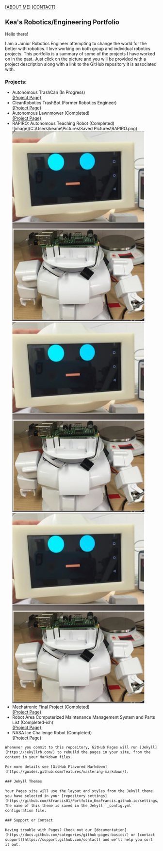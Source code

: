 
[[ABOUT ME]](https://kfrancis01.github.io/Portfolio_KeaFrancis.github.io/About)
[[CONTACT]](https://kfrancis01.github.io/Portfolio_KeaFrancis.github.io/Contact)

## Kea's Robotics/Engineering Portfolio

<p> Hello there! <p>
<p> I am a Junior Robotics Engineer attempting to change the world for the better with robotics. 
I love working on both group and individual robotics projects. This portfolio is a summary of some of the projects I have worked on in the past. 
Just click on the picture and you will be provided with a project description along with a link to the GitHub repository it is associated with. <p>


### Projects:
 * Autonomous TrashCan (In Progress) <br />
[{Project Page}](https://kfrancis01.github.io/Portfolio_KeaFrancis.github.io/Autonomous_TrashCan)
 * CleanRobotics TrashBot (Former Robotics Engineer) <br />
[{Project Page}](https://kfrancis01.github.io/Portfolio_KeaFrancis.github.io/CleanRobotics)
 * Autonomous Lawnmower (Completed) <br />
[{Project Page}]()
 * RAPIRO: Autonomous Teaching Robot (Completed) <br />
![image](C:\Users\keane\Pictures\Saved Pictures\RAPIRO.png)
![image1](RAPIRO.png)
![image2](/RAPIRO.png)
![](/RAPIRO.png)
 * Mechatronic Final Project (Completed) <br />
[{Project Page}]()
 * Robot Area Computerized Maintenance Management System and Parts List (Completed-ish) <br />
[{Project Page}]()
 * NASA Ice Challenge Robot (Completed) <br />
[{Project Page}]()


```
Whenever you commit to this repository, GitHub Pages will run [Jekyll](https://jekyllrb.com/) to rebuild the pages in your site, from the content in your Markdown files.

For more details see [GitHub Flavored Markdown](https://guides.github.com/features/mastering-markdown/).

### Jekyll Themes

Your Pages site will use the layout and styles from the Jekyll theme you have selected in your [repository settings](https://github.com/kfrancis01/Portfolio_KeaFrancis.github.io/settings/pages). The name of this theme is saved in the Jekyll `_config.yml` configuration file.

### Support or Contact

Having trouble with Pages? Check out our [documentation](https://docs.github.com/categories/github-pages-basics/) or [contact support](https://support.github.com/contact) and we’ll help you sort it out.

